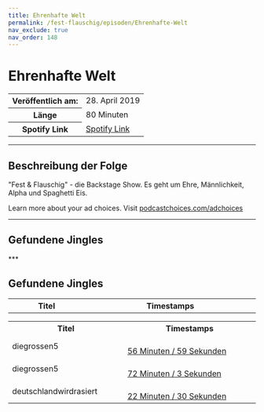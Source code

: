 ```yaml
---
title: Ehrenhafte Welt
permalink: /fest-flauschig/episoden/Ehrenhafte-Welt
nav_exclude: true
nav_order: 148
---
```


# Ehrenhafte Welt
<table class="resp-table dcf-table dcf-table-responsive dcf-table-bordered dcf-table-striped dcf-w-100%">
                    <tbody>
                        <tr>
                            <th scope="row">Veröffentlich am:</th>
                            <td data-label="Veröffentlich am:">28. April 2019</td>
                        </tr>
                        <tr>
                            <th scope="row">Länge </th>
                            <td data-label="Länge ">80 Minuten</td>
                        </tr><tr>
                                <th scope="row">Spotify Link</th>
                                <td data-label="Spotify Link"><a href="https://open.spotify.com/episode/4WuJKN8fAoaLHfpUmZLfl1">Spotify Link</a></td>
                            </tr></tbody>
                </table>

***

## Beschreibung der Folge

<div>
"Fest &amp; Flauschig" - die Backstage Show. Es geht um Ehre, Männlichkeit, Alpha und Spaghetti Eis.<p> </p><p>Learn more about your ad choices. Visit <a href="https://podcastchoices.com/adchoices">podcastchoices.com/adchoices</a></p>  
</div>

***

## Gefundene Jingles

<table style="display: table;">
                                    <tr>
                                        <th class="tableColumnTitle">Titel</th>
                                        <th class="tableColumnTimestamps">Timestamps</th>
                                    </tr>
                                    ***

## Gefundene Jingles

<table style="display: table;">
                                    <tr>
                                        <th class="tableColumnTitle">Titel</th>
                                        <th class="tableColumnTimestamps">Timestamps</th>
                                    </tr>
                                    <tr>
                                <td markdown="span"  class="tableColumnTitle">diegrossen5</td>
                                <td markdown="span" class="tableColumnTimestamps">
                                <br>
                                <a href="https://open.spotify.com/episode/4WuJKN8fAoaLHfpUmZLfl1?t=3419">
                                56 Minuten / 59 Sekunden</a>
                                </td></tr><tr>
                                <td markdown="span"  class="tableColumnTitle">diegrossen5</td>
                                <td markdown="span" class="tableColumnTimestamps">
                                <br>
                                <a href="https://open.spotify.com/episode/4WuJKN8fAoaLHfpUmZLfl1?t=4323">
                                72 Minuten / 3 Sekunden</a>
                                </td></tr><tr>
                                <td markdown="span"  class="tableColumnTitle">deutschlandwirdrasiert</td>
                                <td markdown="span" class="tableColumnTimestamps">
                                <br>
                                <a href="https://open.spotify.com/episode/4WuJKN8fAoaLHfpUmZLfl1?t=1350">
                                22 Minuten / 30 Sekunden</a>
                                </td></tr></table>
